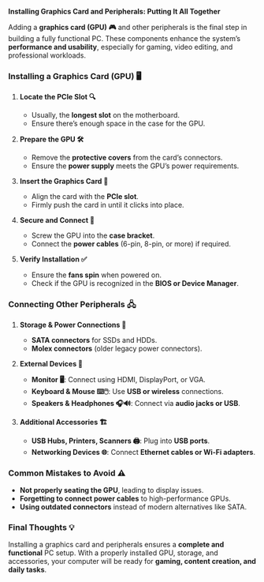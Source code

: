 **Installing Graphics Card and Peripherals: Putting It All Together**

Adding a **graphics card (GPU) 🎮** and other peripherals is the final step in building a fully functional PC. These components enhance the system’s **performance and usability**, especially for gaming, video editing, and professional workloads.

### Installing a Graphics Card (GPU) 🖥️
1. **Locate the PCIe Slot 🔍**
   - Usually, the **longest slot** on the motherboard.
   - Ensure there’s enough space in the case for the GPU.

2. **Prepare the GPU 🛠️**
   - Remove the **protective covers** from the card’s connectors.
   - Ensure the **power supply** meets the GPU’s power requirements.

3. **Insert the Graphics Card 📌**
   - Align the card with the **PCIe slot**.
   - Firmly push the card in until it clicks into place.

4. **Secure and Connect 🔗**
   - Screw the GPU into the **case bracket**.
   - Connect the **power cables** (6-pin, 8-pin, or more) if required.

5. **Verify Installation ✅**
   - Ensure the **fans spin** when powered on.
   - Check if the GPU is recognized in the **BIOS or Device Manager**.

### Connecting Other Peripherals 🖧
1. **Storage & Power Connections 💾**
   - **SATA connectors** for SSDs and HDDs.
   - **Molex connectors** (older legacy power connectors).

2. **External Devices 🔌**
   - **Monitor 🖥️**: Connect using HDMI, DisplayPort, or VGA.
   - **Keyboard & Mouse ⌨️🖱️**: Use **USB or wireless** connections.
   - **Speakers & Headphones 🎧🔊**: Connect via **audio jacks or USB**.

3. **Additional Accessories 🏗️**
   - **USB Hubs, Printers, Scanners 🖨️**: Plug into **USB ports**.
   - **Networking Devices 🌐**: Connect **Ethernet cables or Wi-Fi adapters**.

### Common Mistakes to Avoid ⚠️
- **Not properly seating the GPU**, leading to display issues.
- **Forgetting to connect power cables** to high-performance GPUs.
- **Using outdated connectors** instead of modern alternatives like SATA.

### Final Thoughts 💡
Installing a graphics card and peripherals ensures a **complete and functional** PC setup. With a properly installed GPU, storage, and accessories, your computer will be ready for **gaming, content creation, and daily tasks**.

